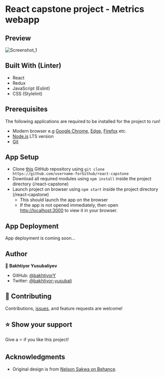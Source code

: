 # React capstone project - Metrics webapp

## Preview
![Screenshot_1](https://user-images.githubusercontent.com/104260002/192083664-8c54600f-ea7e-4cd7-9488-4c20d450bd79.jpg)

## Built With (Linter)
- React
- Redux
- JavaScript (Eslint)
- CSS (Stylelint)

## Prerequisites
The following applications are required to be installed for the project to run!
- Modern browser e.g [Google Chrome](https://www.google.com/chrome/), [Edge](https://www.microsoft.com/en-us/edge?r=1), [Firefox](https://www.mozilla.org/en-US/exp/firefox/new/) etc.
- [Node.js](https://nodejs.org/en/download/) LTS version
- [Git](https://git-scm.com/downloads)

## App Setup
- Clone [this](https://github.com/username-forGithub/react-capstone) GitHub repository using `git clone https://github.com/username-forGithub/react-capstone`
- Download all required modules using `npm install` inside the project directory (/react-capstone)
- Launch project on browser using `npm start` inside the project directory (/react-capstone)
  - This should launch the app on the browser
  - If the app is not opened immediately, then open [http://localhost:3000](http://localhost:3000) to view it in your browser.

## App Deployment
App deployment is coming soon...

## Author
👤 **Bakhtiyor Yusubaliyev**
- GitHub: [@bakhtiyorY](https://github.com/githubhandle)
- Twitter: [@bakhtiyor-yusubali](https://twitter.com/twitterhandle)

## 🤝 Contributing

Contributions, [issues](https://github.com/username-forGithub/react-capstone/issues), and feature requests are welcome!

## ⭐️ Show your support

Give a ⭐️ if you like this project!

## Acknowledgments

- Original design is from [Nelson Sakwa on Behance](https://www.behance.net/sakwadesignstudio).
